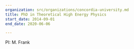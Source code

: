 ```yaml
---
organization: src/organizations/concordia-university.md
title: PhD in Theoretical High Energy Physics
start_date: 2014-09-01
end_date: 2020-06-06

---
```

PI: M. Frank